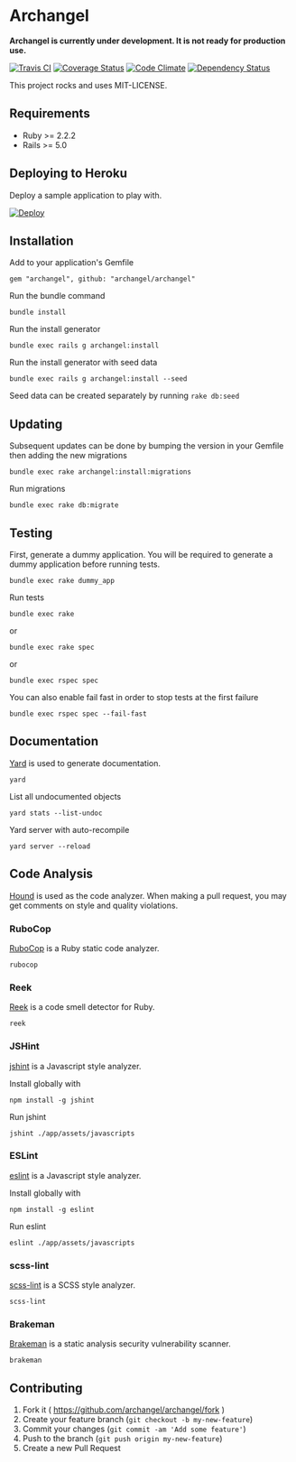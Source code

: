 # Archangel

**Archangel is currently under development. It is not ready for production use.**

[![Travis CI](https://travis-ci.org/archangel/archangel.svg?branch=master)](https://travis-ci.org/archangel/archangel)
[![Coverage Status](https://coveralls.io/repos/github/archangel/archangel/badge.svg?branch=master)](https://coveralls.io/github/archangel/archangel?branch=master)
[![Code Climate](https://codeclimate.com/github/archangel/archangel/badges/gpa.svg)](https://codeclimate.com/github/archangel/archangel)
[![Dependency Status](https://gemnasium.com/badges/github.com/archangel/archangel.svg)](https://gemnasium.com/github.com/archangel/archangel)

This project rocks and uses MIT-LICENSE.

## Requirements

- Ruby >= 2.2.2
- Rails >= 5.0

## Deploying to Heroku

Deploy a sample application to play with.

[![Deploy](https://www.herokucdn.com/deploy/button.svg)](https://heroku.com/deploy?template=https://github.com/archangel/sample)

## Installation

Add to your application's Gemfile

```
gem "archangel", github: "archangel/archangel"
```

Run the bundle command

```
bundle install
```

Run the install generator

```
bundle exec rails g archangel:install
```

Run the install generator with seed data

```
bundle exec rails g archangel:install --seed
```

Seed data can be created separately by running `rake db:seed`

## Updating

Subsequent updates can be done by bumping the version in your Gemfile then adding the new migrations

```
bundle exec rake archangel:install:migrations
```

Run migrations

```
bundle exec rake db:migrate
```

## Testing

First, generate a dummy application. You will be required to generate a dummy application before running tests.

```
bundle exec rake dummy_app
```

Run tests

```
bundle exec rake
```

or

```
bundle exec rake spec
```

or

```
bundle exec rspec spec
```

You can also enable fail fast in order to stop tests at the first failure

```
bundle exec rspec spec --fail-fast
```

## Documentation

[Yard](https://github.com/lsegal/yard) is used to generate documentation.

```
yard
```

List all undocumented objects

```
yard stats --list-undoc
```

Yard server with auto-recompile

```
yard server --reload
```

## Code Analysis

[Hound](https://houndci.com/) is used as the code analyzer. When making a pull request, you may get comments on style and quality violations.

### RuboCop

[RuboCop](https://github.com/bbatsov/rubocop) is a Ruby static code analyzer.

```
rubocop
```

### Reek

[Reek](https://github.com/troessner/reek) is a code smell detector for Ruby.

```
reek
```

### JSHint

[jshint](https://github.com/jshint/jshint) is a Javascript style analyzer.

Install globally with

```
npm install -g jshint
```

Run jshint

```
jshint ./app/assets/javascripts
```

### ESLint

[eslint](https://github.com/eslint/eslint) is a Javascript style analyzer.

Install globally with

```
npm install -g eslint
```

Run eslint

```
eslint ./app/assets/javascripts
```

### scss-lint

[scss-lint](https://github.com/brigade/scss-lint) is a SCSS style analyzer.

```
scss-lint
```

### Brakeman

[Brakeman](https://github.com/presidentbeef/brakeman) is a static analysis security vulnerability scanner.

```
brakeman
```

## Contributing

1. Fork it ( https://github.com/archangel/archangel/fork )
2. Create your feature branch (`git checkout -b my-new-feature`)
3. Commit your changes (`git commit -am 'Add some feature'`)
4. Push to the branch (`git push origin my-new-feature`)
5. Create a new Pull Request

